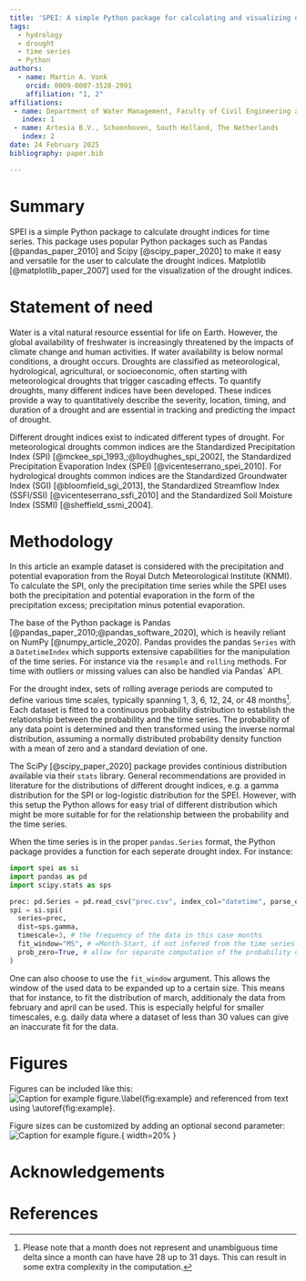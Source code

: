 ```yaml
---
title: 'SPEI: A simple Python package for calculating and visualizing drought indices'
tags:
  - hydrology
  - drought
  - time series
  - Python
authors:
  - name: Martin A. Vonk
    orcid: 0009-0007-3528-2991
    affiliation: "1, 2"
affiliations:
 - name: Department of Water Management, Faculty of Civil Engineering and Geosciences, Delft University of Technology, Delft, South Holland, The Netherlands
   index: 1
 - name: Artesia B.V., Schoonhoven, South Holland, The Netherlands
   index: 2
date: 24 February 2025
bibliography: paper.bib

---
```


# Summary
SPEI is a simple Python package to calculate drought indices for time series. This package uses popular Python packages such as Pandas [@pandas_paper_2010] and Scipy [@scipy_paper_2020] to make it easy and versatile for the user to calculate the drought indices. Matplotlib [@matplotlib_paper_2007] used for the visualization of the drought indices.

# Statement of need
Water is a vital natural resource essential for life on Earth. However, the global availability of freshwater is increasingly threatened by the impacts of climate change and human activities. If water availability is below normal conditions, a drought occurs. Droughts are classified as meteorological, hydrological, agricultural, or socioeconomic, often starting with meteorological droughts that trigger cascading effects. To quantify droughts, many different indices have been developed. These indices provide a way to quantitatively describe the severity, location, timing, and duration of a drought and are essential in tracking and predicting the impact of drought.

Different drought indices exist to indicated different types of drought. For meteorological droughts common indices are the Standardized Precipitation Index (SPI) [@mckee_spi_1993,;@lloydhughes_spi_2002], the Standardized Precipitation Evaporation Index (SPEI) [@vicenteserrano_spei_2010]. For hydrological droughts common indices are the Standardized Groundwater Index (SGI) [@bloomfield_sgi_2013], the Standardized Streamflow Index (SSFI/SSI) [@vicenteserrano_ssfi_2010] and the Standardized Soil Moisture Index (SSMI) [@sheffield_ssmi_2004].

# Methodology
In this article an example dataset is considered with the precipitation and potential evaporation from the Royal Dutch Meteorological Institute (KNMI). To calculate the SPI, only the precipitation time series while the SPEI uses both the precipitation and potential evaporation in the form of the precipitation excess; precipitation minus potential evaporation.

The base of the Python package is Pandas [@pandas_paper_2010;@pandas_software_2020], which is heavily reliant on NumPy [@numpy_article_2020]. Pandas provides the pandas `Series` with a `DatetimeIndex` which supports extensive capabilities  for the manipulation of the time series. For instance via the `resample` and `rolling` methods. For time with outliers or missing values can also be handled via Pandas` API.

For the drought index, sets of rolling average periods are computed to define various time scales, typically spanning 1, 3, 6, 12, 24, or 48 months[^1]. Each dataset is fitted to a continuous probability distribution to establish the relationship between the probability and the time series. The probability of any data point is determined and then transformed using the inverse normal distribution, assuming a normally distributed probability density function with a mean of zero and a standard deviation of one.

[^1]: Please note that a month does not represent and unambiguous time delta since a month can have have 28 up to 31 days. This can result in some extra complexity in the computation.

The SciPy [@scipy_paper_2020] package provides continious distribution available via their `stats` library. General recommendations are provided in literature for the distributions of different drought indices, e.g. a gamma distribution for the SPI or log-logistic distribution for the SPEI. However, with this setup the Python allows for easy trial of different distribution which might be more suitable for for the relationship between the probability and the time series.

When the time series is in the proper `pandas.Series` format, the Python package provides a function for each seperate drought index. For instance:

```python
import spei as si
import pandas as pd
import scipy.stats as sps

prec: pd.Series = pd.read_csv("prec.csv", index_col="datetime", parse_dates=["datetime"]).squeeze()
spi = si.spi(
  series=prec,
  dist=sps.gamma,
  timescale=3, # the frequency of the data in this case months
  fit_window="MS", # =Month-Start, if not infered from the time series
  prob_zero=True, # allow for separate computation of the probability of zero values in the series because the gamma distribution is not defined in zero
)
```

One can also choose to use the `fit_window` argument. This allows the window of the used data to be expanded up to a certain size. This means that for instance, to fit the distribution of march, additionaly the data from february and april can be used. This is especially helpful for smaller timescales, e.g. daily data where a dataset of less than 30 values can give an inaccurate fit for the data.

# Figures

Figures can be included like this:
![Caption for example figure.\label{fig:example}](figure.png)
and referenced from text using \autoref{fig:example}.

Figure sizes can be customized by adding an optional second parameter:
![Caption for example figure.](figure.png){ width=20% }

# Acknowledgements


# References